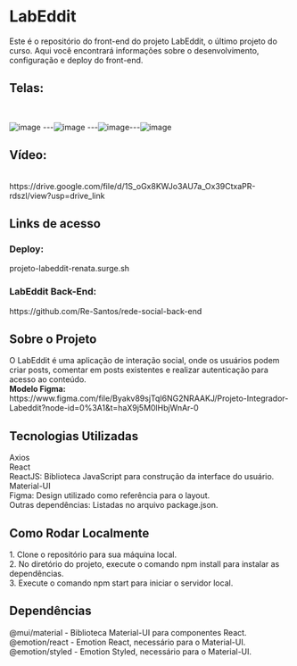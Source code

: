 <h1> LabEddit </h1>


Este é o repositório do front-end do projeto LabEddit, o último projeto do curso. Aqui você encontrará informações sobre o desenvolvimento, configuração e deploy do front-end.<br>
<h2>Telas:</h2><br>

![image](https://github.com/Re-Santos/projeto-fullStack-front/assets/123095086/b5715d8d-50d3-4d17-b4df-ca9cf2025110)
---![image](https://github.com/Re-Santos/projeto-fullStack-front/assets/123095086/30d17c59-75c8-40d1-9dfb-903272771a5b)
---![image](https://github.com/Re-Santos/projeto-fullStack-front/assets/123095086/eb7999f4-9900-45c6-893e-3ed1cf2bd895)---![image](https://github.com/Re-Santos/projeto-fullStack-front/assets/123095086/b225b98d-0bd0-40ee-8809-7f6d31a6cf39)

<h2>Vídeo:</h2><br>
https://drive.google.com/file/d/1S_oGx8KWJo3AU7a_Ox39CtxaPR-rdszl/view?usp=drive_link<br>
<h2>Links de acesso</h2>
<h3>Deploy:</h3>
projeto-labeddit-renata.surge.sh
<h3>LabEddit Back-End:</h3>
https://github.com/Re-Santos/rede-social-back-end

<h2> Sobre o Projeto </h2>
O LabEddit é uma aplicação de interação social, onde os usuários podem criar posts, comentar em posts existentes e realizar autenticação para acesso ao conteúdo.<br>
<strong>Modelo Figma:</strong> https://www.figma.com/file/Byakv89sjTqI6NG2NRAAKJ/Projeto-Integrador-Labeddit?node-id=0%3A1&t=haX9j5M0lHbjWnAr-0

<h2> Tecnologias Utilizadas </h2>
Axios<br>
React<br>
ReactJS: Biblioteca JavaScript para construção da interface do usuário.<br>
Material-UI<br>
Figma: Design utilizado como referência para o layout.<br>
Outras dependências: Listadas no arquivo package.json.<br>

<h2> Como Rodar Localmente </h2>
1. Clone o repositório para sua máquina local.<br>
2. No diretório do projeto, execute o comando npm install para instalar as dependências.<br>
3. Execute o comando npm start para iniciar o servidor local.

<h2> Dependências </h2>
@mui/material - Biblioteca Material-UI para componentes React.<br>
@emotion/react - Emotion React, necessário para o Material-UI.<br>
@emotion/styled - Emotion Styled, necessário para o Material-UI.<br>

